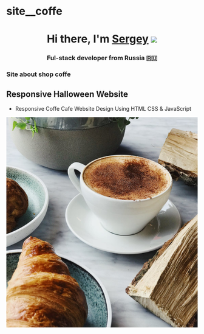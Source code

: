 # site__coffe
<h1 align="center">Hi there, I'm <a href="https://daniilshat.ru/" target="_blank">Sergey</a> 
<img src="https://github.com/blackcater/blackcater/raw/main/images/Hi.gif" height="32"/></h1>
<h3 align="center">Ful-stack developer from Russia 🇷🇺</h3>
<h3>Site about shop coffe</h3>
<h2>Responsive Halloween Website</h2>
<ul>
<li>Responsive Coffe Cafe Website Design Using HTML CSS & JavaScript</li>
</ul>
<img align="center" src="./image/header/Header Image.png" style: width:200px; hight:300px;>

